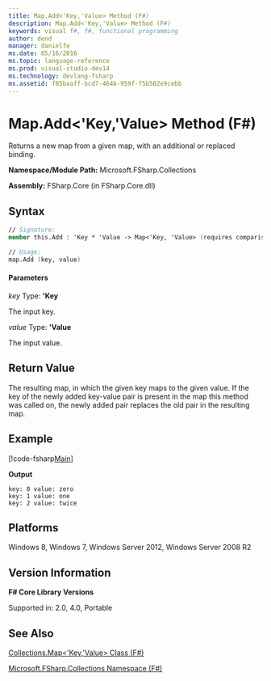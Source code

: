 ```yaml
---
title: Map.Add<'Key,'Value> Method (F#)
description: Map.Add<'Key,'Value> Method (F#)
keywords: visual f#, f#, functional programming
author: dend
manager: danielfe
ms.date: 05/16/2016
ms.topic: language-reference
ms.prod: visual-studio-dev14
ms.technology: devlang-fsharp
ms.assetid: f85baaff-bcd7-464b-959f-f5b502e9cebb 
---
```


# Map.Add<'Key,'Value> Method (F#)

Returns a new map from a given map, with an additional or replaced binding.

**Namespace/Module Path:** Microsoft.FSharp.Collections

**Assembly:** FSharp.Core (in FSharp.Core.dll)


## Syntax

```fsharp
// Signature:
member this.Add : 'Key * 'Value -> Map<'Key, 'Value> (requires comparison)

// Usage:
map.Add (key, value)
```

#### Parameters
*key*
Type: **'Key**

The input key.


*value*
Type: **'Value**

The input value.


## Return Value

The resulting map, in which the given key maps to the given value. If the key of the newly added key-value pair is present in the map this method was called on, the newly added pair replaces the old pair in the resulting map.


## Example

[!code-fsharp[Main](../../../samples/snippets/fsmaps/snippet2.fs)]

**Output**

```
key: 0 value: zero
key: 1 value: one
key: 2 value: twice
```

## Platforms
Windows 8, Windows 7, Windows Server 2012, Windows Server 2008 R2

## Version Information
**F# Core Library Versions**

Supported in: 2.0, 4.0, Portable

## See Also
[Collections.Map&#60;'Key,'Value&#62; Class &#40;F&#35;&#41;](Collections.Map%5B%27Key%2C%27Value%5D-Class-%5BFSharp%5D.md)

[Microsoft.FSharp.Collections Namespace &#40;F&#35;&#41;](Microsoft.FSharp.Collections-Namespace-%5BFSharp%5D.md)